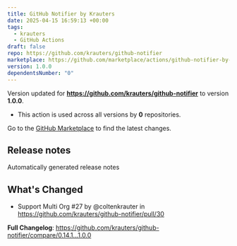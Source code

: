 ```yaml
---
title: GitHub Notifier by Krauters
date: 2025-04-15 16:59:13 +00:00
tags:
  - krauters
  - GitHub Actions
draft: false
repo: https://github.com/krauters/github-notifier
marketplace: https://github.com/marketplace/actions/github-notifier-by-krauters
version: 1.0.0
dependentsNumber: "0"
---
```



Version updated for **https://github.com/krauters/github-notifier** to version **1.0.0**.
- This action is used across all versions by **0** repositories.

Go to the [GitHub Marketplace](https://github.com/marketplace/actions/github-notifier-by-krauters) to find the latest changes.

## Release notes

Automatically generated release notes

## What's Changed
* Support Multi Org #27 by @coltenkrauter in https://github.com/krauters/github-notifier/pull/30


**Full Changelog**: https://github.com/krauters/github-notifier/compare/0.14.1...1.0.0
